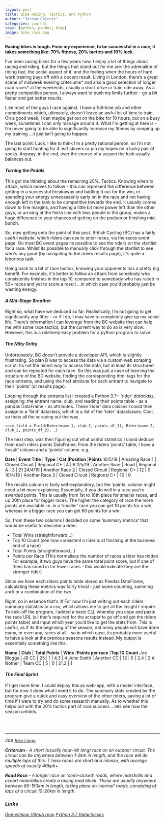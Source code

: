 ```yaml
---
layout: post
title: Bike Racing, Tactics, and Python
author: "Jordan Calcutt"
categories: journal
tags: [python, pandas, blog]
image: bike_race.png
---
```

<b>
Racing bikes is tough.
From my experience, to be successful in a race, it takes something
like: 70% fitness, 20% tactics and 10% luck.
</b>

I’ve been racing bikes for a few years now.
I enjoy a lot of things about racing and riding, but the things that
stand out for me are: the adrenaline of riding fast, the social aspect
of it, and the feeling when the hours of hard work training pays off
with a decent result.
Living in London, there’s a great scene of midweek evening criteriums*
and also a good selection of longer road races* at the weekends,
usually a short drive or train ride away.
As a pretty competitive person, I always want to push my limits further -
go a bit faster and get better results.

Like most of the guys I race against, I have a full-time job and other
commitments which, ultimately, doesn’t leave an awful lot of time to
train.
On a good week, I can maybe get out on the bike for 10 hours, but on a
busy week, sometimes I can <i>only</i> manage around 4.
What I’m getting at here is - I’m never going to be able to
significantly increase my fitness by ramping up my training
…it just isn’t going to happen.

The last point: Luck. I like to think I’m a pretty rational person,
so I’m not going to start hunting for 4 leaf clovers or pin my hopes on
a lucky pair of socks.
Anyway, in the end, over the course of a season the luck usually
balances out.

#### <i>Turning the Pedals</i>

This got me thinking about the remaining 20%. Tactics.
Knowing when to attack, which moves to follow - this can represent the
difference between getting in a successful breakaway and battling it
out for the win, or spending your energy unnecessarily early on in the
race and not having enough left in the tank to be competitive towards
the end.
It usually comes down to fine margins, and having a little bit more
power left than the other guys, or arriving at the finish line with less
people in the group, makes a huge difference to your chances of getting
on the podium or finishing mid-bunch.

So, now getting onto the point of this post.
British Cycling (BC) has a fairly useful website, which riders can use
to enter races, via the races event page.
On most BC event pages its possible to see the riders on the startlist
for a race.
Whilst its possible to manually click through the startlist to see who's
any good (by navigating to the riders results page), it's quite a
laborious task.

Going back to a bit of race tactics, knowing your opponents has a pretty
big benefit.
For example, it's better to follow an attack from somebody who
consistently finishes in the top 10, compared to somebody who has raced
in 50+ races and yet to score a result ...in which case you'd probably
just be wasting energy.

#### <i>A Mid-Stage Breather</i>

Right so, what have we deduced so far.
Realistically, I’m not going to get significantly any fitter - or if I
do, I may have to completely give up my social life.
There’s information I can leverage from the BC website that can help me
with some race tactics, but the current way to do so is very slow.
However, this is a relatively easy problem for a python program to
solve.

#### <i>The Nitty Gritty </i>

Unfortunately, BC doesn’t provide a developer API, which is slightly
frustrating.
So plan B was to access the data via a custom web scraping script.
Its not the nicest way to access the data, but at least its structured
and can be repeated for each race.
So this was just a case of learning the structure of the BC website,
finding the corresponding html tags for the race entrants, and using the
href attribute for each entrant to navigate to their ‘points’ (or
results page).

Looping through the entrants list I created a Python 3.7+ ‘rider’
<i>dataclass</i>, assigning: the entrant name, club, and reading their
points table - as a pandas DataFrame - as attributes.
These ‘rider’ data classes I could then assign to a ‘field’ dataclass,
which is a list of the ‘rider’ dataclasses.
Cool, so thats all the scraping out the way.

```
race_field = Field(Rider(name_1, club_1, points_df_1), Rider(name_2, club_2, points_df_2), …)

```

The next step, was then figuring out what useful statistics I could
deduce from each riders points DataFrame.
From the riders ‘points’ table, I have a ‘result’ column and a ‘points’
column. e.g.


<b> Date</b> | <b>Event Title</b>	| <b>Type</b>	| <b>Cat</b> |<b>Position</b> |<b>Points</b>
10/5/19 | Amazing Race 1 | Closed Circuit | Regional C+ | 4 | 6
2/5/19 | Another Race  | Road | Regional A | 3 | 21
24/4/19 | Another Race 2  | Closed Circuit | Regional C+ | 12 | 0
16/4/19 | Another Race 3  | Closed Circuit | Regional C+ | 16 | 0

The results column is fairly self-explanatory, but the ‘points’ column
might need a bit more explaining.
Essentially, if you do well in a race you’re awarded points.
This is usually from 1st to 10th place for smaller races, and up 20th
place for bigger races.
The higher the category of race the more points are available i.e. in a
‘smaller’ race you can get 10 points for a win, whereas in a bigger race
you can get 60 points for a win.

So, from these two columns I decided on some ‘summary metrics’ that
would be useful to describe a rider:

* Total Wins (straightforward…)
* Top 10 Count (see how consistent a rider is at finishing at the
business end of a race)
* Total Points (straightforward…)
* Points per Race (This normalises the number of races a rider has
ridden. For example, if two guys have the same total point score, but
if one of them has raced in far fewer races - this would indicate they
are the stronger rider)

Since we have each riders points table stored as Pandas DataFrame,
calculating these metrics was fairly trivial - just some counting,
summing and/ or a combination of the two.

Right, so in essence that's it! For now I’m just writing out each riders
summary statistics to a csv, which allows me to get all the insight I
require.
To kick-off the program, I added a basic CLI, whereby you copy and paste
the race URL (all that's required for the scraper to go off and get the
riders points table) and input which year you’d like to get the stats
from.
This is useful, as if its the beginning of the season, not many people
will have done many, or even any, races at all - so in which case, its
probably more useful to have a look at the previous seasons results
instead. My output is essentially something like this:

<b> Name</b> | <b>Club</b>	| <b>Total Points</b>	| <b>Wins</b> |<b>Points per race</b> |<b>Top 10 Count</b>
Joe Bloggs | JB CC | 25 | 1 | 4.3 | 4
John Smith | Another CC  | 12 | 0 | 2.4 | 2
A Nother | Team CC  | 5 | 0 | 21.2 | 1


#### <i>The Final Sprint</i>

If I get more time, I could deploy this as web-app, with a neater
interface, but for now it does what I need it to do.
The summary stats created by the program give a quick and easy overview
of the other riders, saving a lot of time if I were to try and do some
research manually.
As to whether this helps out with the 20% tactics part of race success
…lets see how the season unfolds.


<br/>
<br/>

***

<i>
### <u><i>Bike Lingo</i></u>

<b>Criterium</b> - A short (usually hour-ish long) race on an outdoor
circuit. The circuit can be anywhere between 1-3km in length, and the
race will do multiple laps of this. T
hese races are short and intense, with average speeds of usually 40kph+

<b>Road Race</b> - A longer race on ‘semi-closed’ roads, where marshalls
and escort motorbikes create a rolling road block.
These are usually anywhere between 80-150km in length, taking place on
‘normal’ roads, consisting of laps of a circuit 10-20km in length.


### Links

[Domestique Github repo](https://github.com/jcalcutt/domestique)
[Python 3.7 Dataclasses](https://docs.python.org/3/library/dataclasses.html)
